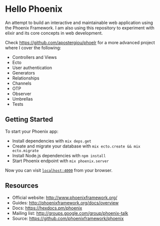 # Hello Phoenix

An attempt to build an interactive and maintainable web application using the Phoenix Framework. 
I am also using this repository to experiment with elixir and its core concepts in web development.

Check https://github.com/apostergiou/phoelr for a more advanced project where I cover the following:

- Controllers and Views
- Ecto
- User authentication
- Generators
- Relationships
- Channels
- OTP
- Observer
- Umbrellas
- Tests

## Getting Started

To start your Phoenix app:

  * Install dependencies with `mix deps.get`
  * Create and migrate your database with `mix ecto.create && mix ecto.migrate`
  * Install Node.js dependencies with `npm install`
  * Start Phoenix endpoint with `mix phoenix.server`

Now you can visit [`localhost:4000`](http://localhost:4000) from your browser.

## Resources 

  * Official website: http://www.phoenixframework.org/
  * Guides: http://phoenixframework.org/docs/overview
  * Docs: https://hexdocs.pm/phoenix
  * Mailing list: http://groups.google.com/group/phoenix-talk
  * Source: https://github.com/phoenixframework/phoenix
